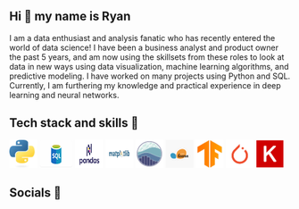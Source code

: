 ## Hi 👋 my name is Ryan

<!--
**rmodesitt/rmodesitt** is a ✨ _special_ ✨ repository because its `README.md` (this file) appears on your GitHub profile.

Here are some ideas to get you started:

- 🔭 I’m currently working on ...
- 🌱 I’m currently learning ...
- 👯 I’m looking to collaborate on ...
- 🤔 I’m looking for help with ...
- 💬 Ask me about ...
- 📫 How to reach me: ...
- 😄 Pronouns: ...
- ⚡ Fun fact: ...
-->

I am a data enthusiast and analysis fanatic who has recently entered the world of data science! I have been a business analyst and product owner the past 5 years, and am now using the skillsets from these roles to look at data in new ways using data visualization, machine learning algorithms, and predictive modeling. I have worked on many projects using Python and SQL. Currently, I am furthering my knowledge and practical experience in deep learning and neural networks.

## Tech stack and skills 💪
<p>
  <img src='python_image.jpg' width='50' height='50'>
  <img src='sql_image.png' width='60' height='50'>
  <img src='pandas_image.png' width='50' height='50'>
  <img src='matplotlib_image.png' width='50' height='50'>
  <img src='seaborn_image.png' width='50' height='50'>
  <img src='scikit_image.png' width='50' height='50'>
  <img src='tensorflow_image.png' width='50' height='50'>
  <img src='pytorch_image.png' width='50' height='50'>
  <img src='keras_image.png' width='50' height='50'>
</p>

## Socials 🤳
